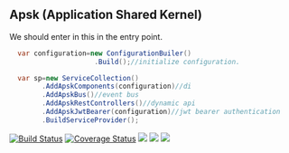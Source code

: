 ## Apsk (Application Shared Kernel)

We should enter in this in the entry point.
``` csharp
  var configuration=new ConfigurationBuiler()
                     .Build();//initialize configuration.

  var sp=new ServiceCollection()
        .AddApskComponents(configuration)//di
        .AddApskBus()//event bus
        .AddApskRestControllers()//dynamic api
        .AddApskJwtBearer(configuration)//jwt bearer authentication
        .BuildServiceProvider();
```
[![Build Status](https://secure.travis-ci.org/gainorloss/Apsk.png)](https://travis-ci.org/gainorloss/Apsk)
[![Coverage Status](https://coveralls.io/repos/github/gainorloss/Apsk/badge.svg?branch=master)](https://coveralls.io/github/gainorloss/Apsk?branch=master)
![](https://github.com/gainorloss/Apsk/workflows/build/badge.svg)
![](https://github.com/gainorloss/Apsk/workflows/publish/badge.svg)
![](https://github.com/gainorloss/Apsk/workflows/test/badge.svg)
   
